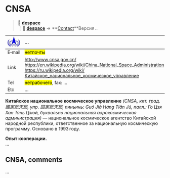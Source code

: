 # CNSA
> **🚀 [despace](index.md)**  
>  ┊ **🚀 [despace](index.md)** → **[Contact](contact.md)**Версия ..

|[![](f/contact/c/cnsa_logo1_thumb.jpg)](f/contact/c/cnsa_logo1.png)|*…*|
|:--|:--|
|E‑mail| <mark>нетпочты</mark> |
|Link| <http://www.cnsa.gov.cn/><br> <https://en.wikipedia.org/wiki/China_National_Space_Administration><br> <https://ru.wikipedia.org/wiki/Китайское_национальное_космическое_управление> |
|Tel| <mark>нетрабочего</mark>, fax: … |
|Etc| … |

**Китайское национальное космическое управление** *(CNSA, кит. трад. 國家航天局, упр. 国家航天局, пиньинь: Guó Jiā Háng Tiān Jú, палл.: Го Цзя Хан Тянь Цзюй, буквально национальная аэрокосмическая администрация)* — национальное космическое агентство Китайской народной республики, ответственное за национальную космическую программу. Основано в 1993 году.

**Опыт кооперации.**  
…



<p style="page-break-after:always"> </p>

## CNSA, comments

…